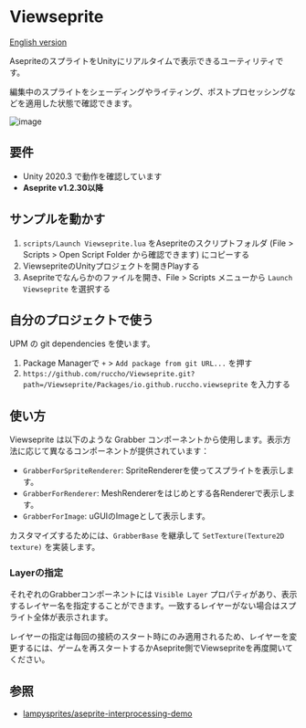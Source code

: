 # Viewseprite

[English version](./README.md)

AsepriteのスプライトをUnityにリアルタイムで表示できるユーティリティです。

編集中のスプライトをシェーディングやライティング、ポストプロセッシングなどを適用した状態で確認できます。

![image](https://user-images.githubusercontent.com/16096562/139103047-8df604ad-e0f5-40f3-9d30-43693d48c94d.png)

## 要件
 - Unity 2020.3 で動作を確認しています
 - **Aseprite v1.2.30以降**

## サンプルを動かす
1. `scripts/Launch Viewseprite.lua` をAsepriteのスクリプトフォルダ (File > Scripts > Open Script Folder から確認できます) にコピーする 
2. ViewsepriteのUnityプロジェクトを開きPlayする
3. Asepriteでなんらかのファイルを開き、File > Scripts メニューから `Launch Viewseprite` を選択する

## 自分のプロジェクトで使う
UPM の git dependencies を使います。
1. Package Managerで `+` > `Add package from git URL...` を押す
2. `https://github.com/ruccho/Viewseprite.git?path=/Viewseprite/Packages/io.github.ruccho.viewseprite` を入力する

## 使い方
Viewseprite は以下のような Grabber コンポーネントから使用します。表示方法に応じて異なるコンポーネントが提供されています：
 - `GrabberForSpriteRenderer`: SpriteRendererを使ってスプライトを表示します。
 - `GrabberForRenderer`: MeshRendererをはじめとする各Rendererで表示します。
 - `GrabberForImage`: uGUIのImageとして表示します。

カスタマイズするためには、`GrabberBase` を継承して `SetTexture(Texture2D texture)` を実装します。

### Layerの指定
それぞれのGrabberコンポーネントには `Visible Layer` プロパティがあり、表示するレイヤー名を指定することができます。一致するレイヤーがない場合はスプライト全体が表示されます。

レイヤーの指定は毎回の接続のスタート時にのみ適用されるため、レイヤーを変更するには、ゲームを再スタートするかAseprite側でViewsepriteを再度開いてください。

## 参照
- [lampysprites/aseprite-interprocessing-demo](https://github.com/lampysprites/aseprite-interprocessing-demo)